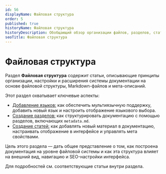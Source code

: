 ```yaml
---
id: 56
displayName: Файловая структура
order: 5
published: true
historyName: Файловая структура
historyDescription: Обобщающий обзор организации файлов, разделов, статей и языков в документации.
seoTitle: Файловая структура
---
```


# Файловая структура

Раздел **Файловая структура** содержит статьи, описывающие принципы организации, настройки и расширения системы
документации на основе файловой структуры, Markdown-файлов и мета-описаний.

Этот раздел охватывает ключевые аспекты:

- [Добавление языков:]([2]) как обеспечить мультиязычную поддержку, добавить новый язык и настроить отображение языкового выбора.
- [Создание разделов:]([3]) как структурировать документацию с помощью разделов, включающих `metadata.md`.
- [Создание статей:]([1]) как добавлять новый материал в документацию, настраивать отображение в интерфейсе и управлять мета свойствами.

Цель этого раздела — дать общее представление о том, как построена документация на уровне файловой системы и как эта
структура влияет на внешний вид, навигацию и SEO-настройки интерфейса.

Для подробностей см. соответствующие статьи внутри раздела.
